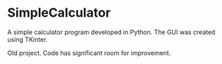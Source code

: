 # SimpleCalculator
A simple calculator program developed in Python. The GUI was created using TKinter. 

Old project. Code has significant room for improvement.
